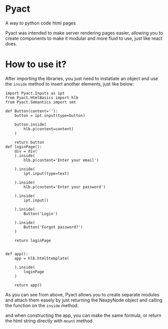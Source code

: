 # Pyact
A way to python code html pages

Pyact was intended to make server rendering pages easier, allowing you to create
components to make it modular and more fluid to use, just like react does.

# How to use it?
After importing the libraries, you just need to instatiate an object and use the `inside` method to insert another elements, just like below:
```
import Pyact.Inputs as ipt
from Pyact.HtmlBasics import hlb
from Pyact.Semantics import smt

def Button(content=''):
    button = ipt.input(type=button)

    button.inside(
        hlb.p(content=content)
    )

    return button
def loginPage():
    div = div(
    ).inside(
        hlb.p(content='Enter your email')
        
    ).inside(
        ipt.input(type=text)
        
    ).inside(
        hlb.p(content='Enter your password')

    ).inside(
        ipt.input()

    ).inside(
        Button('Login')
    
    ).inside(
        Button('Forgot password?')
    )

    return loginPage


def app():
    app = hlb.html5template(

    ).inside(
        loginPage
    )

    return app()
```

As you can see from above, Pyact allows you to create separate modules and attach them easely by just returning
the NexpyNode object and calling the function on the `inside` method.

and when constructing the app, you can make the same formula, or return the html string directly with `mount` method.

